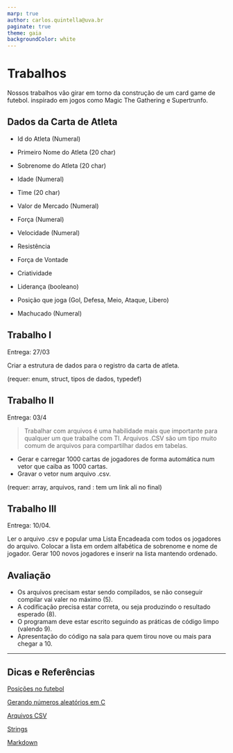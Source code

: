 ```yaml
---
marp: true
author: carlos.quintella@uva.br
paginate: true
theme: gaia
backgroundColor: white
---
```


# Trabalhos #

Nossos trabalhos vão girar em torno da construção de um card game de futebol. inspirado em jogos como Magic The Gathering e Supertrunfo.

## Dados da Carta de Atleta ##

* Id do Atleta (Numeral)
* Primeiro Nome do Atleta (20 char)
* Sobrenome do Atleta (20 char)
* Idade (Numeral)
* Time (20 char)
* Valor de Mercado (Numeral)

* Força (Numeral)
* Velocidade (Numeral)
* Resistência

* Força de Vontade
* Criatividade

* Liderança (booleano)
* Posição que joga (Gol, Defesa, Meio, Ataque, Libero)

* Machucado (Numeral)



## Trabalho I ##  
Entrega: 27/03

Criar a estrutura de dados para o registro da carta de atleta. 

(requer: enum, struct, tipos de dados, typedef) 

## Trabalho II ## 
Entrega: 03/4

>Trabalhar com arquivos é uma habilidade mais que importante para qualquer um que trabalhe com TI.  Arquivos .CSV são um tipo muito comum de arquivos para compartilhar dados em tabelas.

* Gerar e carregar 1000 cartas de jogadores de forma automática num vetor que caiba as 1000 cartas. 
* Gravar o vetor num arquivo .csv.

(requer: array, arquivos, rand : tem um link ali no final)

## Trabalho III ## 
Entrega: 10/04.

Ler o arquivo .csv e popular uma Lista Encadeada com todos os jogadores do arquivo. 
Colocar a lista em ordem alfabética de sobrenome e nome de jogador. 
Gerar 100 novos jogadores e inserir na lista mantendo ordenado. 

## Avaliação ##

* Os arquivos precisam estar sendo compilados, se não conseguir compilar vai valer no máximo (5).
* A codificação precisa estar correta, ou seja produzindo o resultado esperado (8).
* O programam deve estar escrito seguindo as práticas de código limpo (valendo 9).
* Apresentação do código na sala para quem tirou nove ou mais para chegar a 10.

---

## Dicas e Referências ##

[Posições no futebol](https://www.esportelandia.com.br/futebol/posicoes-do-futebol/)

[Gerando números aleatórios em C](https://www.delftstack.com/pt/howto/c/c-generate-random-number/)

[Arquivos CSV](https://www.howtogeek.com/348960/what-is-a-csv-file-and-how-do-i-open-it/)

[Strings](https://www.geeksforgeeks.org/strings-in-c/)


[Markdown](https://docs.skillable.com/guides/idl2/markdown-user-guide.md)
